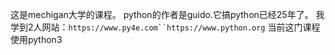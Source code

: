 这是mechigan大学的课程。
python的作者是guido.它搞python已经25年了。
我学到2人网站：`https://www.py4e.com``https://www.python.org`
当前这门课程使用python3
